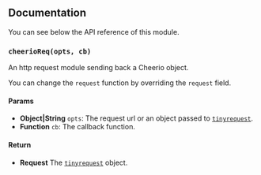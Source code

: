 ## Documentation

You can see below the API reference of this module.

### `cheerioReq(opts, cb)`
An http request module sending back a Cheerio object.

You can change the `request` function by overriding the `request` field.

#### Params
- **Object|String** `opts`: The request url or an object passed to [`tinyrequest`](https://github.com/IonicaBizau/tinyreq).
- **Function** `cb`: The callback function.

#### Return
- **Request** The [`tinyrequest`](https://github.com/IonicaBizau/tinyreq) object.

